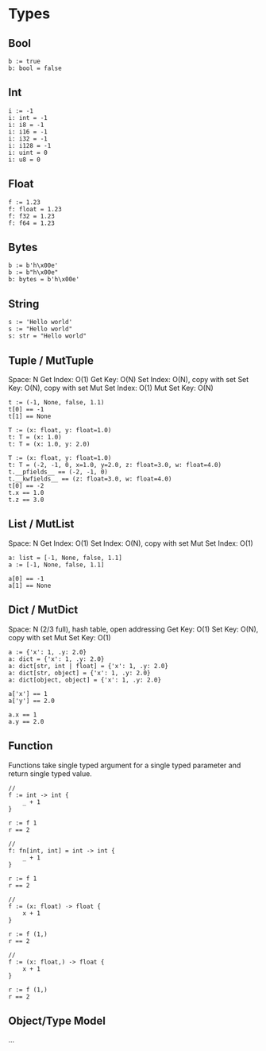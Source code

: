 
# Types

## Bool
```
b := true
b: bool = false
```

## Int
```
i := -1
i: int = -1
i: i8 = -1
i: i16 = -1
i: i32 = -1
i: i128 = -1
i: uint = 0
i: u8 = 0
```

## Float
```
f := 1.23
f: float = 1.23
f: f32 = 1.23
f: f64 = 1.23
```

## Bytes
```
b := b'h\x00e'
b := b"h\x00e"
b: bytes = b'h\x00e'
```

## String
```
s := 'Hello world'
s := "Hello world"
s: str = "Hello world"
```

## Tuple / MutTuple

Space: N
Get Index: O(1)
Get Key: O(N)
Set Index: O(N), copy with set
Set Key: O(N), copy with set
Mut Set Index: O(1)
Mut Set Key: O(N)

```
t := (-1, None, false, 1.1)
t[0] == -1
t[1] == None

T := (x: float, y: float=1.0)
t: T = (x: 1.0)
t: T = (x: 1.0, y: 2.0)

T := (x: float, y: float=1.0)
t: T = (-2, -1, 0, x=1.0, y=2.0, z: float=3.0, w: float=4.0)
t.__pfields__ == (-2, -1, 0)
t.__kwfields__ == (z: float=3.0, w: float=4.0)
t[0] == -2
t.x == 1.0
t.z == 3.0
```

## List / MutList

Space: N
Get Index: O(1)
Set Index: O(N), copy with set
Mut Set Index: O(1)

```
a: list = [-1, None, false, 1.1]
a := [-1, None, false, 1.1]

a[0] == -1
a[1] == None
```

## Dict / MutDict

Space: N (2/3 full), hash table, open addressing
Get Key: O(1)
Set Key: O(N), copy with set
Mut Set Key: O(1)

```
a := {'x': 1, .y: 2.0}
a: dict = {'x': 1, .y: 2.0}
a: dict[str, int | float] = {'x': 1, .y: 2.0}
a: dict[str, object] = {'x': 1, .y: 2.0}
a: dict[object, object] = {'x': 1, .y: 2.0}

a['x'] == 1
a['y'] == 2.0

a.x == 1
a.y == 2.0
```

## Function

Functions take single typed argument for a single typed parameter and return single typed value.

```
//
f := int -> int {
    _ + 1
}

r := f 1
r == 2

//
f: fn[int, int] = int -> int {
    _ + 1
}

r := f 1
r == 2

//
f := (x: float) -> float {
    x + 1
}

r := f (1,)
r == 2

//
f := (x: float,) -> float {
    x + 1
}

r := f (1,)
r == 2
```

## Object/Type Model

...
